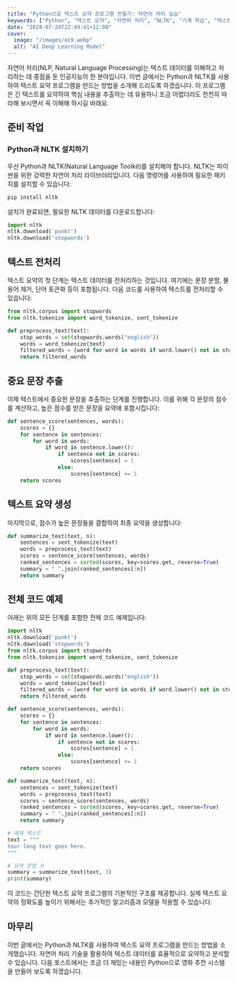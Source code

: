 ```yaml
---
title: "Python으로 텍스트 요약 프로그램 만들기: 자연어 처리 실습"
keywords: ["Python", "텍스트 요약", "자연어 처리", "NLTK", "기계 학습", "텍스트 분석"]
date: "2024-07-24T22:49:41+12:00"
cover:
  image: "/images/ai9.webp"
  alt: "AI Deep Learning Model"
---
```


자연어 처리(NLP, Natural Language Processing)는 텍스트 데이터를 이해하고 처리하는 데 중점을 둔 인공지능의 한 분야입니다. 이번 글에서는 Python과 NLTK를 사용하여 텍스트 요약 프로그램을 만드는 방법을 소개해 드리도록 하겠습니다. 이 프로그램은 긴 텍스트를 요약하여 핵심 내용을 추출하는 데 유용하니 조금 어렵더라도 천천히 따라해 보시면서 꼭 이해해 하시길 바래요.

## 준비 작업

### Python과 NLTK 설치하기

우선 Python과 NLTK(Natural Language Toolkit)를 설치해야 합니다. NLTK는 파이썬을 위한 강력한 자연어 처리 라이브러리입니다. 다음 명령어를 사용하여 필요한 패키지를 설치할 수 있습니다:

```bash
pip install nltk
```

설치가 완료되면, 필요한 NLTK 데이터를 다운로드합니다:

```python
import nltk
nltk.download('punkt')
nltk.download('stopwords')
```

## 텍스트 전처리

텍스트 요약의 첫 단계는 텍스트 데이터를 전처리하는 것입니다. 여기에는 문장 분할, 불용어 제거, 단어 토큰화 등이 포함됩니다. 다음 코드를 사용하여 텍스트를 전처리할 수 있습니다:

```python
from nltk.corpus import stopwords
from nltk.tokenize import word_tokenize, sent_tokenize

def preprocess_text(text):
    stop_words = set(stopwords.words("english"))
    words = word_tokenize(text)
    filtered_words = [word for word in words if word.lower() not in stop_words]
    return filtered_words
```

## 중요 문장 추출

이제 텍스트에서 중요한 문장을 추출하는 단계를 진행합니다. 이를 위해 각 문장의 점수를 계산하고, 높은 점수를 받은 문장을 요약에 포함시킵니다:

```python
def sentence_score(sentences, words):
    scores = {}
    for sentence in sentences:
        for word in words:
            if word in sentence.lower():
                if sentence not in scores:
                    scores[sentence] = 1
                else:
                    scores[sentence] += 1
    return scores
```

## 텍스트 요약 생성

마지막으로, 점수가 높은 문장들을 결합하여 최종 요약을 생성합니다:

```python
def summarize_text(text, n):
    sentences = sent_tokenize(text)
    words = preprocess_text(text)
    scores = sentence_score(sentences, words)
    ranked_sentences = sorted(scores, key=scores.get, reverse=True)
    summary = " ".join(ranked_sentences[:n])
    return summary
```

## 전체 코드 예제

아래는 위의 모든 단계를 포함한 전체 코드 예제입니다:

```python
import nltk
nltk.download('punkt')
nltk.download('stopwords')
from nltk.corpus import stopwords
from nltk.tokenize import word_tokenize, sent_tokenize

def preprocess_text(text):
    stop_words = set(stopwords.words("english"))
    words = word_tokenize(text)
    filtered_words = [word for word in words if word.lower() not in stop_words]
    return filtered_words

def sentence_score(sentences, words):
    scores = {}
    for sentence in sentences:
        for word in words:
            if word in sentence.lower():
                if sentence not in scores:
                    scores[sentence] = 1
                else:
                    scores[sentence] += 1
    return scores

def summarize_text(text, n):
    sentences = sent_tokenize(text)
    words = preprocess_text(text)
    scores = sentence_score(sentences, words)
    ranked_sentences = sorted(scores, key=scores.get, reverse=True)
    summary = " ".join(ranked_sentences[:n])
    return summary

# 예제 텍스트
text = """
Your long text goes here.
"""

# 요약 문장 수
summary = summarize_text(text, 3)
print(summary)
```

이 코드는 간단한 텍스트 요약 프로그램의 기본적인 구조를 제공합니다. 실제 텍스트 요약의 정확도를 높이기 위해서는 추가적인 알고리즘과 모델을 적용할 수 있습니다.

## 마무리

이번 글에서는 Python과 NLTK를 사용하여 텍스트 요약 프로그램을 만드는 방법을 소개했습니다. 자연어 처리 기술을 활용하여 텍스트 데이터를 효율적으로 요약하고 분석할 수 있습니다. 다음 포스트에서는 조금 더 재밌는 내용인 Python으로 영화 추천 시스템을 만들어 보도록 하겠습니다.